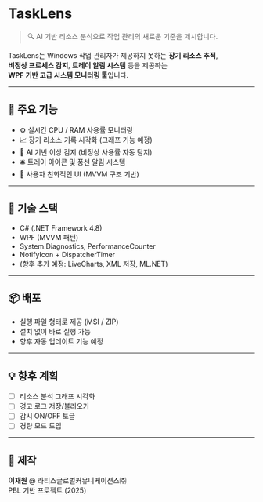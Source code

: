 # TaskLens

> 🔍 AI 기반 리소스 분석으로 작업 관리의 새로운 기준을 제시합니다.

TaskLens는 Windows 작업 관리자가 제공하지 못하는 **장기 리소스 추적**,  
**비정상 프로세스 감지**, **트레이 알림 시스템** 등을 제공하는  
**WPF 기반 고급 시스템 모니터링 툴**입니다.

---

## 🎯 주요 기능

- ⚙️ 실시간 CPU / RAM 사용률 모니터링
- 📈 장기 리소스 기록 시각화 (그래프 기능 예정)
- 🤖 AI 기반 이상 감지 (비정상 사용률 자동 탐지)
- 🛎️ 트레이 아이콘 및 풍선 알림 시스템
- 🧠 사용자 친화적인 UI (MVVM 구조 기반)

---

## 🧰 기술 스택

- C# (.NET Framework 4.8)
- WPF (MVVM 패턴)
- System.Diagnostics, PerformanceCounter
- NotifyIcon + DispatcherTimer
- (향후 추가 예정: LiveCharts, XML 저장, ML.NET)

---

## 📦 배포

- 실행 파일 형태로 제공 (MSI / ZIP)
- 설치 없이 바로 실행 가능
- 향후 자동 업데이트 기능 예정

---

## 💡 향후 계획

- [ ] 리소스 분석 그래프 시각화
- [ ] 경고 로그 저장/불러오기
- [ ] 감시 ON/OFF 토글
- [ ] 경량 모드 도입

---

## 🙌 제작

**이재원** @ 라티스글로벌커뮤니케이션스㈜  
PBL 기반 프로젝트 (2025)

